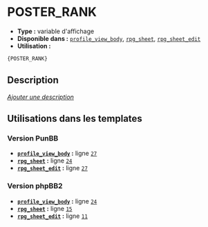 # POSTER_RANK
* __Type :__ variable d'affichage
* __Disponible dans :__ [`profile_view_body`](../tpl/var/profile_view_body.md#readme), [`rpg_sheet`](../tpl/var/rpg_sheet.md#readme), [`rpg_sheet_edit`](../tpl/var/rpg_sheet_edit.md#readme)
* __Utilisation :__

```html
{POSTER_RANK}
```

## Description
[*Ajouter une description*](https://fa-tvars.appspot.com/var/POSTER_RANK)

## Utilisations dans les templates

### Version PunBB
* __[`profile_view_body`](../tpl/var/profile_view_body.md#readme) :__ ligne [`27`](../tpl/src/punbb/profile_view_body.tpl#L27)
* __[`rpg_sheet`](../tpl/var/rpg_sheet.md#readme) :__ ligne [`24`](../tpl/src/punbb/rpg_sheet.tpl#L24)
* __[`rpg_sheet_edit`](../tpl/var/rpg_sheet_edit.md#readme) :__ ligne [`27`](../tpl/src/punbb/rpg_sheet_edit.tpl#L27)

### Version phpBB2
* __[`profile_view_body`](../tpl/var/profile_view_body.md#readme) :__ ligne [`24`](../tpl/src/subsilver/profile_view_body.tpl#L24)
* __[`rpg_sheet`](../tpl/var/rpg_sheet.md#readme) :__ ligne [`15`](../tpl/src/subsilver/rpg_sheet.tpl#L15)
* __[`rpg_sheet_edit`](../tpl/var/rpg_sheet_edit.md#readme) :__ ligne [`11`](../tpl/src/subsilver/rpg_sheet_edit.tpl#L11)
